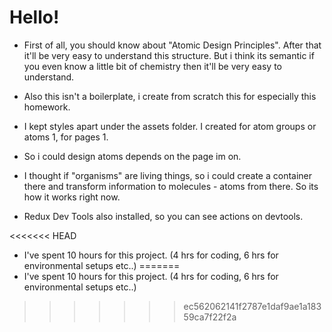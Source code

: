 # Hello!
- First of all, you should know about "Atomic Design Principles". After that it'll be very easy to understand this structure. But i think its semantic if you even know a little bit of chemistry then it'll be very easy to understand.

- Also this isn't a boilerplate, i create from scratch this for especially this homework.

- I kept styles apart under the assets folder. I created for atom groups or atoms 1, for pages 1.

- So i could design atoms depends on the page im on.

- I thought if "organisms" are living things, so i could create a container there and transform information to molecules - atoms from there. So its how it works right now.

- Redux Dev Tools also installed, so you can see actions on devtools.

<<<<<<< HEAD
- I've spent 10 hours for this project. (4 hrs for coding, 6 hrs for environmental setups etc..)
=======
- I've spent 10 hours for this project. (4 hrs for coding, 6 hrs for environmental setups etc..)
>>>>>>> ec562062141f2787e1daf9ae1a18359ca7f22f2a
